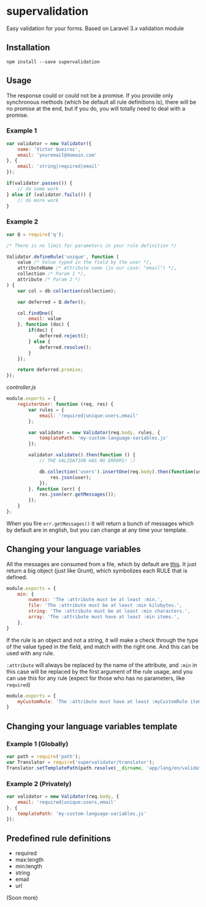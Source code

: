 # supervalidation

Easy validation for your forms. Based on Laravel 3.x validation module

## Installation
```
npm install --save supervalidation
```

## Usage

The response could or could not be a promise. If you provide only synchronous methods (which be default all rule definitions is), there will be no promise at the end, but if you do, you will totally need to deal with a promise.

### Example 1
```js
var validator = new Validator({
	name: 'Victor Queiroz',
	email: 'youremail@domain.com'
}, {
	email: 'string|required|email'
});

if(validator.passes()) {
	// do some work
} else if (validator.fails()) {
	// do more work
}
```

### Example 2
```js
var Q = require('q');

/* There is no limit for parameters in your rule definition */

Validator.defineRule('unique', function (
	value /* Value typed in the field by the user */,
	attributeName /* Attribute name (in our case: "email") */,
	collection /* Param 1 */,
	attribute /* Param 2 */
) {
	var col = db.collection(collection);

	var deferred = Q.defer();

	col.findOne({
		email: value
	}, function (doc) {
		if(doc) {
			deferred.reject();
		} else {
			deferred.resolve();
		}
	});

	return deferred.promise;
});
```

*controller.js*

```js
module.exports = {
	registerUser: function (req, res) {
		var rules = {
			email: 'required|unique:users,email'
		};

		var validator = new Validator(req.body, rules, {
			templatePath: 'my-custom-language-variables.js'
		});

		validator.validate().then(function () {
			// THE VALIDATION HAS NO ERRORS! :)

			db.collection('users').insertOne(req.body).then(function(user) {
				res.json(user);
			});
		}, function (err) {
			res.json(err.getMessages());
		});
	}
};
```

When you fire `err.getMessages()` it will return a bunch of messages which by default are in english, but you can change at any time your template.

## Changing your language variables

All the messages are consumed from a file, which by default are [this](https://github.com/VictorQueiroz/supervalidation/blob/master/src/validation.template.js). It just return a big object (just like Grunt), which symbolizes each RULE that is defined.

```js
module.exports = {
	min: {
		numeric: 'The :attribute must be at least :min.',
		file: 'The :attribute must be at least :min kilobytes.',
		string: 'The :attribute must be at least :min characters.',
		array: 'The :attribute must have at least :min items.',
	},
}
```

If the rule is an object and not a string, it will make a check through the type of the value typed in the field, and match with the right one. And this can be used with any rule.

`:attribute` will always be replaced by the name of the attribute, and `:min` in this case will be replaced by the first argument of the rule usage, and you can use this for any rule (expect for those who has no parameters, like `required`)

```js
module.exports = {
	myCustomRule: 'The :attribute must have at least :myCustomRule items.'
}
```

## Changing your language variables template 

### Example 1 (Globally)
```js
var path = require('path');
var Translator = require('supervalidator/translator');
Translator.setTemplatePath(path.resolve(__dirname, 'app/lang/en/validation.js'));
```

### Example 2 (Privately)
```js
var validator = new Validator(req.body, {
	email: 'required|unique:users,email'
}, {
	templatePath: 'my-custom-language-variables.js'
});
```

## Predefined rule definitions
- required
- max:length
- min:length
- string
- email
- url

(Soon more)
